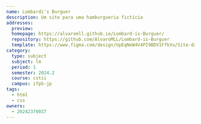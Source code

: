 ```yaml
---
name: Lombardi's Burguer
description: Um site para uma hamburgueria fictícia
addresses:
  preview: 
  homepage: https://alvaromll.github.io/Lombard-is-Burguer/
  repository: https://github.com/AlvaroMLL/Lombard-is-Burguer
  template: https://www.figma.com/design/UpEqNeW4V4PI9BDV1FfkVu/Site-da-Hamburgueria
category:
  type: subject
  subject: lm
  period: 1
  semester: 2024.2
  course: cstsi
  campus: ifpb-jp
tags:
  - html
  - css
owners:
  - 20242370037
---
```

